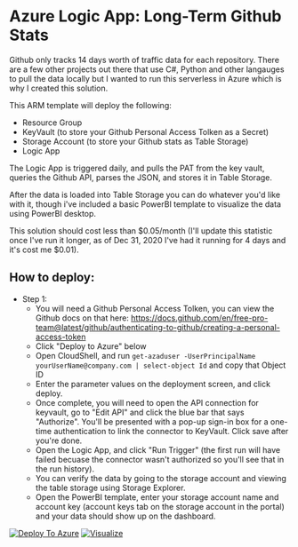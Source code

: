 # Azure Logic App: Long-Term Github Stats

Github only tracks 14 days worth of traffic data for each repository. There are a few other projects out there that use C#, Python and other langauges to pull the data locally but I wanted to run this serverless in Azure which is why I created this solution. 

This ARM template will deploy the following: 

- Resource Group
- KeyVault (to store your Github Personal Access Tolken as a Secret)
- Storage Account (to store your Github stats as Table Storage)
- Logic App 

The Logic App is triggered daily, and pulls the PAT from the key vault, queries the Github API, parses the JSON, and stores it in Table Storage. 

After the data is loaded into Table Storage you can do whatever you'd like with it, though i've included a basic PowerBI template to visualize the data using PowerBI desktop.

This solution should cost less than $0.05/month (I'll update this statistic once I've run it longer, as of Dec 31, 2020 I've had it running for 4 days and it's cost me $0.01). 


## How to deploy: 

- Step 1: 
  - You will need a Github Personal Access Tolken, you can view the Github docs on that here: https://docs.github.com/en/free-pro-team@latest/github/authenticating-to-github/creating-a-personal-access-token
  - Click "Deploy to Azure" below
  - Open CloudShell, and run ```get-azaduser -UserPrincipalName yourUserName@company.com | select-object Id``` and copy that Object ID 
  - Enter the parameter values on the deployment screen, and click deploy. 
  - Once complete, you will need to open the API connection for keyvault, go to "Edit API" and click the blue bar that says "Authorize". You'll be presented with a pop-up sign-in box for a one-time authentication to link the connector to KeyVault. Click save after you're done. 
  - Open the Logic App, and click "Run Trigger" (the first run will have failed becuase the connector wasn't authorized so you'll see that in the run history). 
  - You can verify the data by going to the storage account and viewing the table storage using Storage Explorer. 
  - Open the PowerBI template, enter your storage account name and account key (account keys tab on the storage account in the portal) and your data should show up on the dashboard. 

[![Deploy To Azure](http://azuredeploy.net/deploybutton.png)](https://portal.azure.com/#create/Microsoft.Template/uri/https%3A%2F%2Fraw.githubusercontent.com%2FMattHansen0%2Flogicapp-githubstats%2Fmain%2Fazuredeploy.json)  [![Visualize](http://armviz.io/visualizebutton.png)](http://armviz.io/#/?load=https%3A%2F%2Fraw.githubusercontent.com%2FMattHansen0%2Flogicapp-githubstats%2Fmain%2Fazuredeploy.json)
